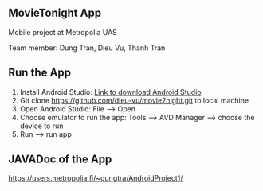 ## MovieTonight App
Mobile project at Metropolia UAS

Team member: Dung Tran, Dieu Vu, Thanh Tran

## Run the App
1. Install Android Studio:
[Link to download Android Studio](https://developer.android.com/studio?gclid=Cj0KCQiA2af-BRDzARIsAIVQUOegnlm_V6W7UdtvmBmKbhlZcjJnPJeRJwOqNqZD-LK2bt-wXA7WuQoaAsAyEALw_wcB&gclsrc=aw.ds)
2. Git clone https://github.com/dieu-vu/movie2night.git to local machine
3. Open Android Studio:
  File --> Open
4. Choose emulator to run the app:
  Tools --> AVD Manager --> choose the device to run
5. Run --> run app

## JAVADoc of the App
https://users.metropolia.fi/~dungtra/AndroidProject1/
